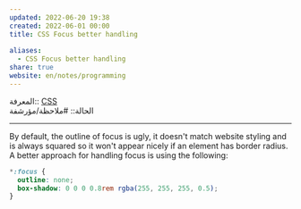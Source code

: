 ```yaml
---  
updated: 2022-06-20 19:38  
created: 2022-06-01 00:00  
title: CSS Focus better handling  
  
aliases:  
  - CSS Focus better handling  
share: true  
website: en/notes/programming  
---  
```

  
المعرفة:: [CSS](CSS)  
الحالة:: #ملاحظة/مؤرشفة  
  
---  
  
By default, the outline of focus is ugly, it doesn't match website styling and is always squared so it won't appear nicely if an element has border radius. A better approach for handling focus is using the following:  
  
```css  
*:focus {  
  outline: none;  
  box-shadow: 0 0 0 0.8rem rgba(255, 255, 255, 0.5);  
}  
```  

